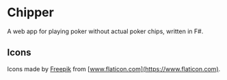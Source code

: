 # Chipper

A web app for playing poker without actual poker chips, written in F#.

## Icons

Icons made by [Freepik](https://www.freepik.com) from [www.flaticon.com](https://www.flaticon.com).
